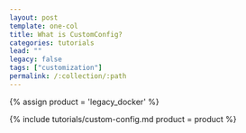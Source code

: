 ```yaml
---
layout: post
template: one-col
title: What is CustomConfig?
categories: tutorials
lead: ""
legacy: false
tags: ["customization"]
permalink: /:collection/:path
---
```


{% assign product = 'legacy_docker' %}

{% include tutorials/custom-config.md product = product %}
